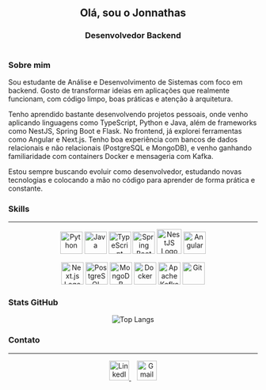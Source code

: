<h2 align="center">Olá, sou o Jonnathas</h2>

<h3 align="center">Desenvolvedor Backend</h3>

<h1></h1>

### Sobre mim
<p>Sou estudante de Análise e Desenvolvimento de Sistemas com foco em backend. Gosto de transformar ideias em aplicações que realmente funcionam, com código limpo, boas práticas e atenção à arquitetura.

Tenho aprendido bastante desenvolvendo projetos pessoais, onde venho aplicando linguagens como TypeScript, Python e Java, além de frameworks como NestJS, Spring Boot e Flask. No frontend, já explorei ferramentas como Angular e Next.js. Tenho boa experiência com bancos de dados relacionais e não relacionais (PostgreSQL e MongoDB), e venho ganhando familiaridade com containers Docker e mensageria com Kafka.

Estou sempre buscando evoluir como desenvolvedor, estudando novas tecnologias e colocando a mão no código para aprender de forma prática e constante.
</p>


### Skills
***
<p align="center">
  <img src="https://cdn.jsdelivr.net/gh/devicons/devicon/icons/python/python-original.svg" width="45" height="45" alt="Python"/>
  <img src="https://cdn.jsdelivr.net/gh/devicons/devicon/icons/java/java-original.svg" width="45" height="45" alt="Java"/>
  <img src="https://cdn.jsdelivr.net/gh/devicons/devicon/icons/typescript/typescript-original.svg" width="45" height="45" alt="TypeScript"/>
  <img src="https://cdn.jsdelivr.net/gh/devicons/devicon/icons/spring/spring-original.svg" width="45" height="45" alt="Spring Boot"/>
  <img src="https://nestjs.com/img/logo-small.svg" alt="NestJS Logo" width="50" height="50"/>
  <img src="https://cdn.jsdelivr.net/gh/devicons/devicon/icons/angularjs/angularjs-original.svg" width="45" height="45" alt="Angular"/>
</p>
<p align="center">
  <img src="https://cdn.jsdelivr.net/gh/devicons/devicon/icons/nextjs/nextjs-original.svg" alt="Next.js Logo" width="45" height="45"/>
  <img src="https://cdn.jsdelivr.net/gh/devicons/devicon/icons/postgresql/postgresql-original.svg" width="45" height="45" alt="PostgreSQL"/>
  <img src="https://cdn.jsdelivr.net/gh/devicons/devicon/icons/mongodb/mongodb-original.svg" width="45" height="45" alt="MongoDB"/>
  <img src="https://cdn.jsdelivr.net/gh/devicons/devicon/icons/docker/docker-original.svg" width="45" height="45" alt="Docker"/>
  <img src="https://cdn.jsdelivr.net/gh/devicons/devicon/icons/apachekafka/apachekafka-original.svg" width="45" height="45" alt="Apache Kafka"/>
  <img src="https://cdn.jsdelivr.net/gh/devicons/devicon/icons/git/git-original.svg" width="45" height="45" alt="Git"/>
</p>

### Stats GitHub

<p align="center">
  <img src="https://github-readme-stats.vercel.app/api/top-langs/?username=jgouvea7&layout=compact&bg_color=2E3440&text_color=D8DEE9&hide_border=true&cache_bust=20802120" alt="Top Langs" />
</p>


### Contato
***
<p align="center">
  <a href="https://www.linkedin.com/in/jgouvea7/" target="_blank">
    <img src="https://cdn-icons-png.flaticon.com/512/3536/3536505.png" alt="LinkedIn" width="40" height="40" />
  </a>
  &nbsp;&nbsp;
   <a href="mailto:jonnathasg@gmail.com">
    <img src="https://cdn-icons-png.flaticon.com/512/5968/5968534.png" alt="Gmail" width="40" height="40" />
  </a>
</p>

